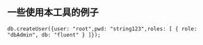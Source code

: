 ## 一些使用本工具的例子

```
db.createUser({user: "root",pwd: "string123",roles: [ { role: "dbAdmin", db: "fluent" } ]});
```